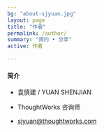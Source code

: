 ```yaml
---
bg: "about-sjyuan.jpg"
layout: page
title: "作者"
permalink: /author/
summary: "简约 • 分享"
active: 作者

---
```


#### 简介
- 袁慎建 / YUAN SHENJIAN

- ThoughtWorks 咨询师

- sjyuan@thoughtworks.com
